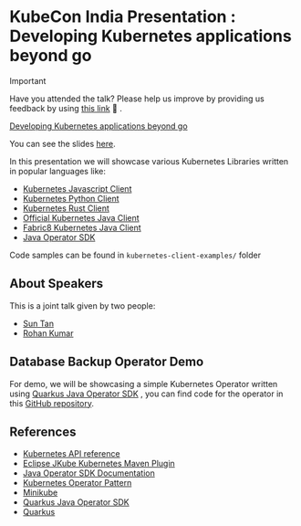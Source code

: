 # KubeCon India Presentation : Developing Kubernetes applications beyond go

> [!IMPORTANT]
> Have you attended the talk? Please help us improve by providing us feedback by using [this link](https://openfeedback.io/gpN9GsS2djrUzS0mVe19/2024-12-11) :pray: .
> 

[Developing Kubernetes applications beyond go](https://kccncind2024.sched.com/event/1mVRN/developing-kubernetes-applications-beyond-go-rohan-kumar-red-hat-sun-tan-sciam)

You can see the slides [here](https://docs.google.com/presentation/d/1Jp5JMHg8fI5WRP1i9gVX77z-0hhfZFFdjIo4fnlBdQc/edit?usp=sharing).

In this presentation we will showcase various Kubernetes Libraries written in popular languages like:
- [Kubernetes Javascript Client](https://github.com/kubernetes-client/javascript)
- [Kubernetes Python Client](https://github.com/kubernetes-client/python)
- [Kubernetes Rust Client](https://github.com/kube-rs/kube)
- [Official Kubernetes Java Client](https://github.com/kubernetes-client/java)
- [Fabric8 Kubernetes Java Client](https://github.com/fabric8io/kubernetes-client)
- [Java Operator SDK](https://github.com/operator-framework/java-operator-sdk)

Code samples can be found in `kubernetes-client-examples/` folder

## About Speakers

This is a joint talk given by two people:
- [Sun Tan](https://blog.sunix.org/about/)
- [Rohan Kumar](https://rohankanojia.github.io/about/)

## Database Backup Operator Demo

For demo, we will be showcasing  a simple Kubernetes Operator written using [Quarkus Java Operator SDK](https://quarkus.io/extensions/io.quarkiverse.operatorsdk/quarkus-operator-sdk/) , you can find code for the operator in this [GitHub repository](https://github.com/rohankanojia-demos/database-backup-operator-java-operator-sdk).

## References
- [Kubernetes API reference](https://kubernetes.io/docs/reference/)
- [Eclipse JKube Kubernetes Maven Plugin](https://eclipse.dev/jkube/docs/kubernetes-maven-plugin/)
- [Java Operator SDK Documentation](https://javaoperatorsdk.io/docs/)
- [Kubernetes Operator Pattern](https://kubernetes.io/docs/concepts/extend-kubernetes/operator/)
- [Minikube](https://minikube.sigs.k8s.io/docs/)
- [Quarkus Java Operator SDK](https://quarkus.io/extensions/io.quarkiverse.operatorsdk/quarkus-operator-sdk/)
- [Quarkus](https://quarkus.io)
